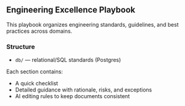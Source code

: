 ## Engineering Excellence Playbook

This playbook organizes engineering standards, guidelines, and best practices across domains.

### Structure
- `db/` — relational/SQL standards (Postgres)

Each section contains:
- A quick checklist
- Detailed guidance with rationale, risks, and exceptions
- AI editing rules to keep documents consistent


